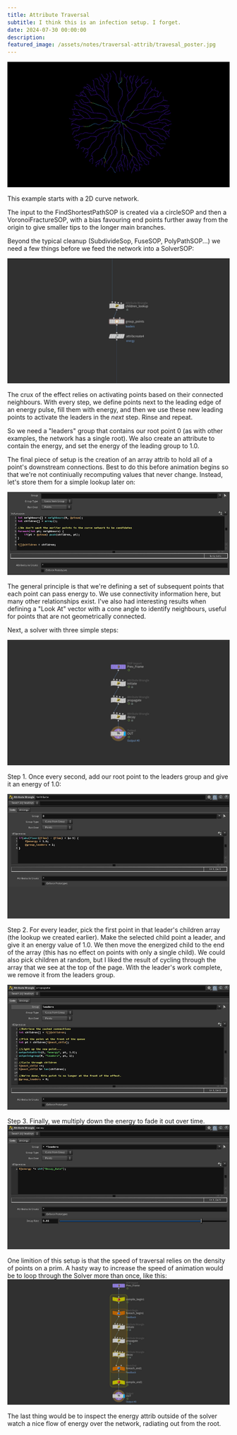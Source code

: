 ```yaml
---
title: Attribute Traversal
subtitle: I think this is an infection setup. I forget.
date: 2024-07-30 00:00:00
description:
featured_image: /assets/notes/traversal-attrib/travesal_poster.jpg
---
```


![The finished result](/assets/notes/traversal-attrib/traversal_attrib.gif)

This example starts with a 2D curve network.

The input to the FindShortestPathSOP is created via a circleSOP and then a VoronoiFractureSOP, with a bias favouring end points further away from the origin to give smaller tips to the longer main branches.

Beyond the typical cleanup (SubdivideSop, FuseSOP, PolyPathSOP...) we need a few things before we feed the network into a SolverSOP:

![Presolve](/assets/notes/traversal-attrib/traversal-attribs-presolve.jpg)

The crux of the effect relies on activating points based on their connected neighbours. With every step, we define points next to the leading edge of an energy pulse, fill them with energy, and then we use these new leading points to activate the leaders in the *next* step. Rinse and repeat.

So we need a "leaders" group that contains our root point 0 (as with other examples, the network has a single root). We also create an attribute to contain the energy, and set the energy of the leading group to 1.0.

The final piece of setup is the creation of an array attrib to hold all of a point's downstream connections. Best to do this before animation begins so that we're not continiually recomputing values that never change. Instead, let's store them for a simple lookup later on:

![Lookup](/assets/notes/traversal-attrib/traversal-attribs-lookup.jpg)

The general principle is that we're defining a set of subsequent points that each point can pass energy to. We use connectivity information here, but many other relationships exist. I've also had interesting results when defining a "Look At" vector with a cone angle to identify neighbours, useful for points that are not geometrically connected.

Next, a solver with three simple steps:

![Solver Overview](/assets/notes/traversal-attrib/traversal-attribs-solver.jpg)

Step 1. Once every second, add our root point to the leaders group and give it an energy of 1.0:

![Solver step 1](/assets/notes/traversal-attrib/traversal-attribs-solver1.jpg)

Step 2. For every leader, pick the first point in that leader's children array (the lookup we created earlier). Make the selected child point a leader, and give it an energy value of 1.0. We then move the energized child to the end of the array (this has no effect on points with only a single child). We could also pick children at random, but I liked the result of cycling through the array that we see at the top of the page. With the leader's work complete, we remove it from the leaders group.

![Solver step 2](/assets/notes/traversal-attrib/traversal-attribs-solver2.jpg)

Step 3. Finally, we multiply down the energy to fade it out over time.
![Solver step 3](/assets/notes/traversal-attrib/traversal-attribs-solver3.jpg)

One limition of this setup is that the speed of traversal relies on the density of points on a prim. A hasty way to increase the speed of animation would be to loop through the Solver more than once, like this:
![Faster](/assets/notes/traversal-attrib/traversal-faster.jpg)

The last thing would be to inspect the energy attrib outside of the solver watch a nice flow of energy over the network, radiating out from the root.